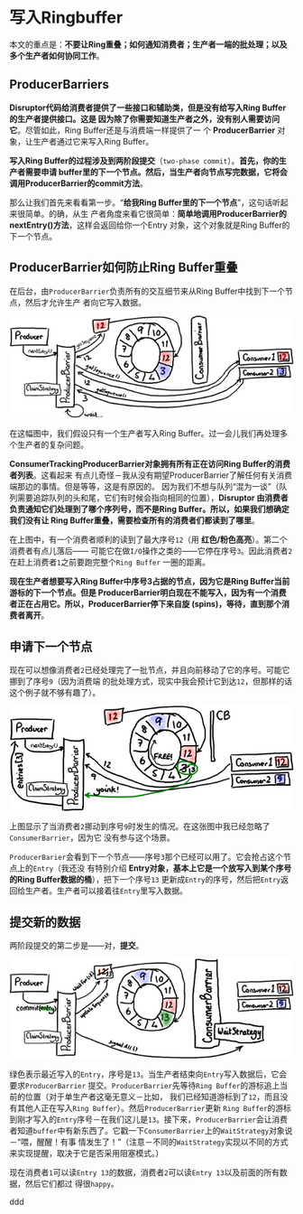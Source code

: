 写入Ringbuffer
================================================================================
本文的重点是：**不要让Ring重叠；如何通知消费者；生产者一端的批处理；以及多个生产者如何协同工作**。

## ProducerBarriers
**Disruptor代码给消费者提供了一些接口和辅助类，但是没有给写入Ring Buffer的生产者提供接口。这是
因为除了你需要知道生产者之外，没有别人需要访问它**。尽管如此，Ring Buffer还是与消费端一样提供了一
个 **ProducerBarrier** 对象，让生产者通过它来写入Ring Buffer。

**写入Ring Buffer的过程涉及到两阶段提交**（`two-phase commit`）。**首先，你的生产者需要申请
buffer里的下一个节点。然后，当生产者向节点写完数据，它将会调用ProducerBarrier的commit方法**。

那么让我们首先来看看第一步。“**给我Ring Buffer里的下一个节点**”，这句话听起来很简单。的确，从生
产者角度来看它很简单：**简单地调用ProducerBarrier的nextEntry()方法**，这样会返回给你一个Entry
对象，这个对象就是Ring Buffer的下一个节点。

## ProducerBarrier如何防止Ring Buffer重叠
在后台，由`ProducerBarrier`负责所有的交互细节来从Ring Buffer中找到下一个节点，然后才允许生产
者向它写入数据。

![Ringbuffer生产者图1](img/7.png)

在这幅图中，我们假设只有一个生产者写入Ring Buffer。过一会儿我们再处理多个生产者的复杂问题。

**ConsumerTrackingProducerBarrier对象拥有所有正在访问Ring Buffer的消费者列表**。这看起来
有点儿奇怪－我从没有期望ProducerBarrier了解任何有关消费端那边的事情。但是等等，这是有原因的。
因为我们不想与队列“混为一谈”（队列需要追踪队列的头和尾，它们有时候会指向相同的位置），**Disruptor
由消费者负责通知它们处理到了哪个序列号，而不是Ring Buffer。所以，如果我们想确定我们没有让
Ring Buffer重叠，需要检查所有的消费者们都读到了哪里**。

在上图中，有一个消费者顺利的读到了最大序号`12`（用 **红色/粉色高亮**）。第二个消费者有点儿落后——
可能它在做`I/O`操作之类的——它停在序号`3`。因此消费者`2`在赶上消费者`1`之前要跑完整个`Ring Buffer`
一圈的距离。

**现在生产者想要写入Ring Buffer中序号3占据的节点，因为它是Ring Buffer当前游标的下一个节点。但是
ProducerBarrier明白现在不能写入，因为有一个消费者正在占用它。所以，ProducerBarrier停下来自旋
(spins)，等待，直到那个消费者离开**。

## 申请下一个节点
现在可以想像消费者`2`已经处理完了一批节点，并且向前移动了它的序号。可能它挪到了序号`9`（因为消费端
的批处理方式，现实中我会预计它到达`12`，但那样的话这个例子就不够有趣了）。

![Ringbuffer生产者图2](img/8.png)

上图显示了当消费者`2`挪动到序号`9`时发生的情况。在这张图中我已经忽略了`ConsumerBarrier`，因为它
没有参与这个场景。

`ProducerBarier`会看到下一个节点——序号`3`那个已经可以用了。它会抢占这个节点上的`Entry`（我还没
有特别介绍 **Entry对象，基本上它是一个放写入到某个序号的Ring Buffer数据的桶**），把下一个序号`13`
更新成`Entry`的序号，然后把`Entry`返回给生产者。生产者可以接着往`Entry`里写入数据。

## 提交新的数据
两阶段提交的第二步是——对，**提交**。

![Ringbuffer生产者图3](img/9.png)

绿色表示最近写入的`Entry`，序号是`13`。当生产者结束向`Entry`写入数据后，它会要求`ProducerBarrier`
提交。`ProducerBarrier`先等待`Ring Buffer`的游标追上当前的位置（对于单生产者这毫无意义－比如，
我们已经知道游标到了`12`，而且没有其他人正在写入`Ring Buffer`）。然后`ProducerBarrier`更新
`Ring Buffer`的游标到刚才写入的`Entry`序号－在我们这儿是`13`。接下来，`ProducerBarrier`会让消费
者知道`buffer`中有新东西了。它戳一下`ConsumerBarrier`上的`WaitStrategy`对象说－“喂，醒醒！有事
情发生了！”（注意－不同的`WaitStrategy`实现以不同的方式来实现提醒，取决于它是否采用阻塞模式。）

现在消费者`1`可以读`Entry 13`的数据，消费者`2`可以读`Entry 13`以及前面的所有数据，然后它们都过
得很`happy`。









































ddd
